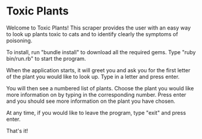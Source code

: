 # Toxic Plants

Welcome to Toxic Plants! This scraper provides the user with an easy way to look up plants toxic to cats and to identify clearly the symptoms of poisoning.

To install, run "bundle install" to download all the required gems. Type "ruby bin/run.rb" to start the program.

When the application starts, it will greet you and ask you for the first letter of the plant you would like to look up. Type in a letter and press enter.

You will then see a numbered list of plants. Choose the plant you would like more information on by typing in the corresponding number. Press enter and you should see more information on the plant you have chosen.

At any time, if you would like to leave the program, type "exit" and press enter.

That's it!

